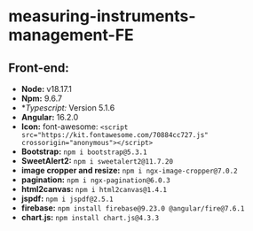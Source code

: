 # measuring-instruments-management-FE
## Front-end:
- **Node:** v18.17.1
- **Npm:** 9.6.7
- **Typescript:* Version 5.1.6
- **Angular:** 16.2.0
- **Icon:** font-awesome: `<script src="https://kit.fontawesome.com/70884cc727.js" crossorigin="anonymous"></script>`
- **Bootstrap:** `npm i bootstrap@5.3.1`
- **SweetAlert2:** `npm i sweetalert2@11.7.20`
- **image cropper and resize:** `npm i ngx-image-cropper@7.0.2`
- **pagination:** `npm i ngx-pagination@6.0.3`
- **html2canvas:** `npm i html2canvas@1.4.1`
- **jspdf:** `npm i jspdf@2.5.1`
- **firebase:** `npm install firebase@9.23.0 @angular/fire@7.6.1`
- **chart.js:** `npm install chart.js@4.3.3`
